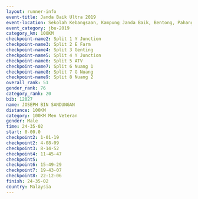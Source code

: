 ```yaml
---
layout: runner-info 
event-title: Janda Baik Ultra 2019
event-location: Sekolah Kebangsaan, Kampung Janda Baik, Bentong, Pahang, Malaysia
event_category: jbu-2019 
category_km: 100KM 
checkpoint-name2: Split 1 Y Junction  
checkpoint-name3: Split 2 E Farm  
checkpoint-name4: Split 3 Genting  
checkpoint-name5: Split 4 Y Junction 
checkpoint-name6: Split 5 ATV 
checkpoint-name7: Split 6 Nuang 1 
checkpoint-name8: Split 7 G Nuang 
checkpoint-name9: Split 8 Nuang 2 
overall_rank: 51
gender_rank: 76
category_rank: 20
bib: 12027
name: JOSEPH BIN SANDUNGAN
distance: 100KM
category: 100KM Men Veteran
gender: Male
time: 24-35-02
start: 0-00.0
checkpoint2: 1-01-19
checkpoint2: 4-08-09
checkpoint3: 8-14-52
checkpoint4: 11-45-47
checkpoint5: 
checkpoint6: 15-49-29
checkpoint7: 19-43-07
checkpoint8: 22-12-06
finish: 24-35-02
country: Malaysia
---
```

